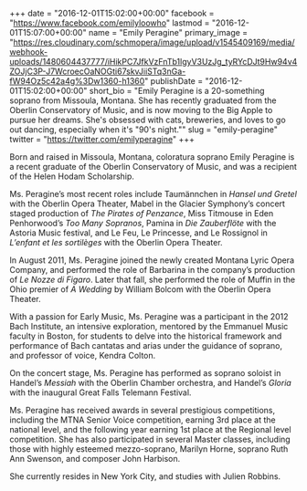 +++
date = "2016-12-01T15:02:00+00:00"
facebook = "https://www.facebook.com/emilyloowho"
lastmod = "2016-12-01T15:07:00+00:00"
name = "Emily Peragine"
primary_image = "https://res.cloudinary.com/schmopera/image/upload/v1545409169/media/webhook-uploads/1480604437777/iHikPC7JfkVzFnTb1lgyV3UzJg_tyRYcDJt9Hw94v4ZOJjC3P-J7WcroecOaNOGti67skvJiiSTq3nGa-fW94Oz5c42a4g%3Dw1360-h1360"
publishDate = "2016-12-01T15:02:00+00:00"
short_bio = "Emily Peragine is a 20-something soprano from Missoula, Montana. She has recently graduated from the Oberlin Conservatory of Music, and is now moving to the Big Apple to pursue her dreams. She&#039;s obsessed with cats, breweries, and loves to go out dancing, especially when it&#039;s &quot;90&#039;s night.&quot;"
slug = "emily-peragine"
twitter = "https://twitter.com/emilyperagine"
+++

Born and raised in Missoula, Montana, coloratura soprano Emily Peragine is a recent graduate of the Oberlin Conservatory of Music, and was a recipient of the Helen Hodam Scholarship.

Ms. Peragine’s most recent roles include Taumännchen in *Hansel und Gretel* with the Oberlin Opera Theater, Mabel in the Glacier Symphony’s concert staged production of *The Pirates of Penzance*, Miss Titmouse in Eden Penhorwood’s *Too Many Sopranos*, Pamina in *Die Zauberflöte* with the Astoria Music festival, and Le Feu, Le Princesse, and Le Rossignol in *L’enfant et les sortilèges* with the Oberlin Opera Theater.

In August 2011, Ms. Peragine joined the newly created Montana Lyric Opera Company, and performed the role of Barbarina in the company’s production of *Le Nozze di Figaro*. Later that fall, she performed the role of Muffin in the Ohio premier of *A Wedding* by William Bolcom with the Oberlin Opera Theater.

With a passion for Early Music, Ms. Peragine was a participant in the 2012 Bach Institute, an intensive exploration, mentored by the Emmanuel Music faculty in Boston, for students to delve into the historical framework and performance of Bach cantatas and arias under the guidance of soprano, and professor of voice, Kendra Colton.

On the concert stage, Ms. Peragine has performed as soprano soloist in Handel’s *Messiah* with the Oberlin Chamber orchestra, and Handel’s *Gloria* with the inaugural Great Falls Telemann Festival.

Ms. Peragine has received awards in several prestigious competitions, including the MTNA Senior Voice competition, earning 3rd place at the national level, and the following year earning 1st place at the Regional level competition. She has also participated in several Master classes, including those with highly esteemed mezzo-soprano, Marilyn Horne, soprano Ruth Ann Swenson, and composer John Harbison.

She currently resides in New York City, and studies with Julien Robbins.
